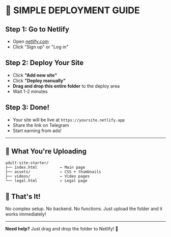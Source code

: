 # 🚀 **SIMPLE DEPLOYMENT GUIDE**

## **Step 1: Go to Netlify**
- Open [netlify.com](https://netlify.com)
- Click "Sign up" or "Log in"

## **Step 2: Deploy Your Site**
- Click **"Add new site"**
- Click **"Deploy manually"**
- **Drag and drop this entire folder** to the deploy area
- Wait 1-2 minutes

## **Step 3: Done!**
- Your site will be live at `https://yoursite.netlify.app`
- Share the link on Telegram
- Start earning from ads!

---

## 📁 **What You're Uploading**
```
adult-site-starter/
├── index.html          ← Main page
├── assets/             ← CSS + thumbnails
├── videos/             ← Video pages
└── legal.html          ← Legal page
```

## 🎯 **That's It!**
No complex setup. No backend. No functions.
Just upload the folder and it works immediately!

---

**Need help?** Just drag and drop the folder to Netlify! 🎉
